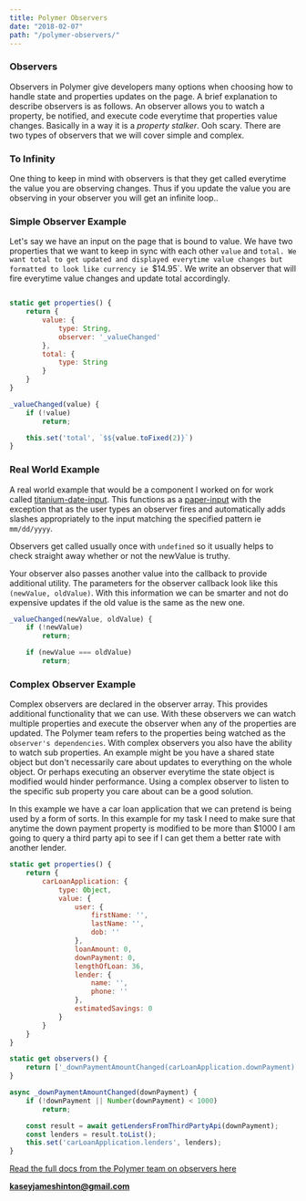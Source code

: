 ```yaml
---
title: Polymer Observers
date: "2018-02-07"
path: "/polymer-observers/"
---
```

 
### Observers

Observers in Polymer give developers many options when choosing how to handle state and properties updates on the page. A brief explanation to describe observers is as follows. An observer allows you to watch a property, be notified, and execute code everytime that properties value changes. Basically in a way it is a *property stalker*. Ooh scary. There are two types of observers that we will cover simple and complex.

### To Infinity

One thing to keep in mind with observers is that they get called everytime the value you are observing changes. Thus if you update the value you are observing in your observer you will get an infinite loop..


### Simple Observer Example

Let's say we have an input on the page that is bound to value. We have two properties that we want to keep in sync with each other `value` and `total. We want total to get updated and displayed everytime value changes but formatted to look like currency ie `$14.95`. We write an observer that will fire everytime value changes and update total accordingly.

```javascript

static get properties() {
    return {
        value: {
            type: String,
            observer: '_valueChanged'
        },
        total: {
            type: String
        }
    }
}

_valueChanged(value) {
    if (!value)
        return;

    this.set('total', `$${value.toFixed(2)}`)
}

```

### Real World Example

A real world example that would be a component I worked on for work called [titanium-date-input](https://github.com/LssPolymerElements/titanium-date-input). This functions as a [paper-input](https://www.webcomponents.org/element/PolymerElements/paper-input) with the exception that as the user types an observer fires and automatically adds slashes appropriately to the input matching the specified pattern ie `mm/dd/yyyy`.

Observers get called usually once with `undefined` so it usually helps to check straight away whether or not the newValue is truthy.

Your observer also passes another value into the callback to provide additional utility. The parameters for the observer callback look like this `(newValue, oldValue)`. With this information we can be smarter and not do expensive updates if the old value is the same as the new one.
 
```javascript
_valueChanged(newValue, oldValue) {
    if (!newValue)
        return;

    if (newValue === oldValue)
        return;

```

### Complex Observer Example

Complex observers are declared in the observer array. This provides additional functionality that we can use. With these observers we can watch multiple properties and execute the observer when any of the properties are updated. The Polymer team refers to the properties being watched as the `observer's dependencies`. With complex observers you also have the ability to watch sub properties. An example might be you have a shared state object but don't necessarily care about updates to everything on the whole object. Or perhaps executing an observer everytime the state object is modified would hinder performance. Using a complex observer to listen to the specific sub property you care about can be a good solution.


In this example we have a car loan application that we can pretend is being used by a form of sorts. In this example for my task I need to make sure that anytime the down payment property is modified to be more than $1000 I am going to query a third party api to see if I can get them a better rate with another lender.

```javascript
static get properties() {
    return {
        carLoanApplication: {
            type: Object,
            value: {
                user: {
                    firstName: '',
                    lastName: '',
                    dob: ''
                },
                loanAmount: 0,
                downPayment: 0,
                lengthOfLoan: 36,
                lender: {
                    name: '',
                    phone: ''
                },
                estimatedSavings: 0
            }
        }
    }
}

static get observers() {
    return ['_downPaymentAmountChanged(carLoanApplication.downPayment)'];
}

async _downPaymentAmountChanged(downPayment) {
    if (!downPayment || Number(downPayment) < 1000)
        return;

    const result = await getLendersFromThirdPartyApi(downPayment);
    const lenders = result.toList();
    this.set('carLoanApplication.lenders', lenders);
}
```

[Read the full docs from the Polymer team on observers here](https://www.polymer-project.org/2.0/docs/devguide/observers)


**kaseyjameshinton@gmail.com**